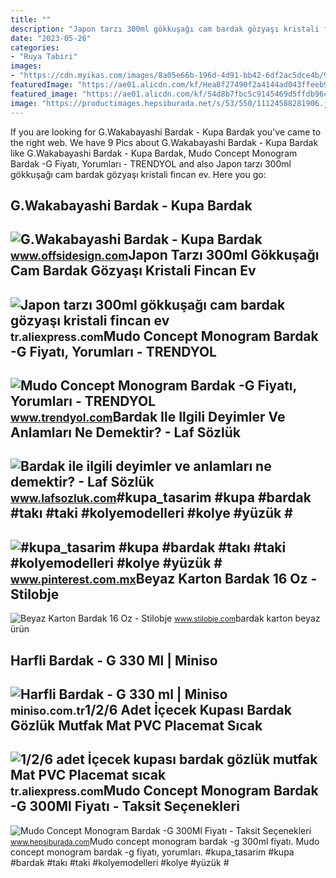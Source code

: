 ```yaml
---
title: ""
description: "Japon tarzı 300ml gökkuşağı cam bardak gözyaşı kristali fincan ev"
date: "2023-05-26"
categories:
- "Ruya Tabiri"
images:
- "https://cdn.myikas.com/images/8a05e66b-196d-4d91-bb42-6df2ac5dce4b/9ec26c4e-1647-4c72-adbd-5753e927ed56/image_3840.webp"
featuredImage: "https://ae01.alicdn.com/kf/Hea8f27490f2a4144ad043ffeeb9e04fez/Japon-tarz-300ml-g-kku-a-cam-bardak-g-zya-kristali-fincan-ev-renkli-ki-ilik.jpg"
featured_image: "https://ae01.alicdn.com/kf/S4d8b7fbc5c9145469d5ffdb96c7285d9B/1-2-6-adet-ecek-kupas-bardak-g-zl-k-mutfak-Mat-PVC-Placemat-s-cak.jpg"
image: "https://productimages.hepsiburada.net/s/53/550/11124588281906.jpg"
---
```


If you are looking for G.Wakabayashi Bardak - Kupa Bardak you've came to the right web. We have 9 Pics about G.Wakabayashi Bardak - Kupa Bardak like G.Wakabayashi Bardak - Kupa Bardak, Mudo Concept Monogram Bardak -G Fiyatı, Yorumları - TRENDYOL and also Japon tarzı 300ml gökkuşağı cam bardak gözyaşı kristali fincan ev. Here you go:

G.Wakabayashi Bardak - Kupa Bardak
----------------------------------

 ![G.Wakabayashi Bardak - Kupa Bardak](https://st.myideasoft.com/idea/cc/36/myassets/products/084/g-wakabayashi-bardak-1207.jpeg?revision=1694183072) <small>www.offsidesign.com</small>Japon Tarzı 300ml Gökkuşağı Cam Bardak Gözyaşı Kristali Fincan Ev
-----------------------------------------------------------------

 ![Japon tarzı 300ml gökkuşağı cam bardak gözyaşı kristali fincan ev](https://ae01.alicdn.com/kf/Hea8f27490f2a4144ad043ffeeb9e04fez/Japon-tarz-300ml-g-kku-a-cam-bardak-g-zya-kristali-fincan-ev-renkli-ki-ilik.jpg) <small>tr.aliexpress.com</small>Mudo Concept Monogram Bardak -G Fiyatı, Yorumları - TRENDYOL
------------------------------------------------------------

 ![Mudo Concept Monogram Bardak -G Fiyatı, Yorumları - TRENDYOL](https://cdn.dsmcdn.com/ty94/product/media/images/20210404/16/2feafc17/59094874/1/1_org_zoom.jpg) <small>www.trendyol.com</small>Bardak Ile Ilgili Deyimler Ve Anlamları Ne Demektir? - Laf Sözlük
-----------------------------------------------------------------

 ![Bardak ile ilgili deyimler ve anlamları ne demektir? - Laf Sözlük](http://4.bp.blogspot.com/-2ifC9hFenjc/T0FJRh2njmI/AAAAAAAAC7Y/E9Lz1Met0lI/s1600/bardak.jpg) <small>www.lafsozluk.com</small>\#kupa\_tasarim #kupa #bardak #takı #taki #kolyemodelleri #kolye #yüzük #
-------------------------------------------------------------------------

 ![#kupa_tasarim #kupa #bardak #takı #taki #kolyemodelleri #kolye #yüzük #](https://i.pinimg.com/originals/a7/3e/2d/a73e2d83cf9556a2f62f9ffd085b8451.jpg) <small>www.pinterest.com.mx</small>Beyaz Karton Bardak 16 Oz - Stilobje
------------------------------------

 ![Beyaz Karton Bardak 16 Oz - Stilobje](https://www.stilobje.com/wp-content/uploads/2019/09/0021_Karton-bardak-16-Oz-ürün-düz-beyaz-renkte-ve-50-adetli-pakette-ürün-gıdayla-temasa-uygun-özel-bardak-kartonundan.jpg) <small>www.stilobje.com</small>bardak karton beyaz ürün

Harfli Bardak - G 330 Ml | Miniso
---------------------------------

 ![Harfli Bardak - G 330 ml | Miniso](https://cdn.myikas.com/images/8a05e66b-196d-4d91-bb42-6df2ac5dce4b/9ec26c4e-1647-4c72-adbd-5753e927ed56/image_3840.webp) <small>miniso.com.tr</small>1/2/6 Adet İçecek Kupası Bardak Gözlük Mutfak Mat PVC Placemat Sıcak
--------------------------------------------------------------------

 ![1/2/6 adet İçecek kupası bardak gözlük mutfak Mat PVC Placemat sıcak](https://ae01.alicdn.com/kf/S4d8b7fbc5c9145469d5ffdb96c7285d9B/1-2-6-adet-ecek-kupas-bardak-g-zl-k-mutfak-Mat-PVC-Placemat-s-cak.jpg) <small>tr.aliexpress.com</small>Mudo Concept Monogram Bardak -G 300Ml Fiyatı - Taksit Seçenekleri
-----------------------------------------------------------------

 ![Mudo Concept Monogram Bardak -G 300Ml Fiyatı - Taksit Seçenekleri](https://productimages.hepsiburada.net/s/53/550/11124588281906.jpg) <small>www.hepsiburada.com</small>Mudo concept monogram bardak -g 300ml fiyatı. Mudo concept monogram bardak -g fiyatı, yorumları. #kupa\_tasarim #kupa #bardak #takı #taki #kolyemodelleri #kolye #yüzük #
